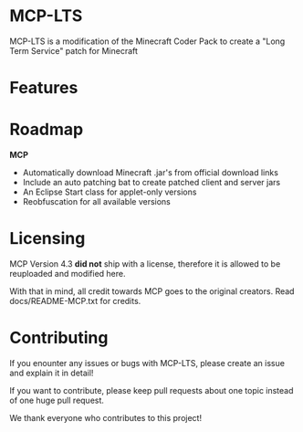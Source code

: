 # MCP-LTS

MCP-LTS is a modification of the Minecraft Coder Pack to create a "Long Term Service" patch for Minecraft

# Features

# Roadmap

**MCP**

* Automatically download Minecraft .jar's from official download links
* Include an auto patching bat to create patched client and server jars
* An Eclipse Start class for applet-only versions
* Reobfuscation for all available versions

# Licensing

MCP Version 4.3 __did not__ ship with a license, therefore it is allowed to be reuploaded and modified here.

With that in mind, all credit towards MCP goes to the original creators. Read docs/README-MCP.txt for credits.

# Contributing

If you enounter any issues or bugs with MCP-LTS, please create an issue and explain it in detail!

If you want to contribute, please keep pull requests about one topic instead of one huge pull request.

We thank everyone who contributes to this project!
